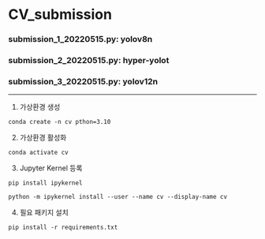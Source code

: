 # CV_submission

### submission_1_20220515.py: yolov8n

### submission_2_20220515.py: hyper-yolot

### submission_3_20220515.py: yolov12n
---
1. 가상환경 생성

`conda create -n cv pthon=3.10`

2. 가상환경 활성화
 
`conda activate cv`

3. Jupyter Kernel 등록
   
`pip install ipykernel`

`python -m ipykernel install --user --name cv --display-name cv`

4. 필요 패키지 설치
    
`pip install -r requirements.txt`

